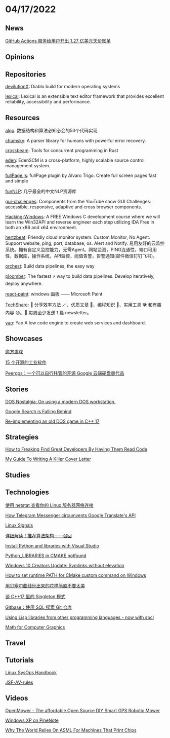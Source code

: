 # 04/17/2022

## News
[GitHub Actions 服务给用户开出 1.27 亿美元天价账单](https://www.oschina.net/news/191312/github-action-sky-high-bill)

## Opinions

## Repositories
[devilutionX](https://github.com/diasurgical/devilutionX): Diablo build for modern operating systems

[lexical](https://github.com/facebook/lexical): Lexical is an extensible text editor framework that provides excellent reliability, accessibility and performance.

## Resources
[algo](https://github.com/wangzheng0822/algo): 数据结构和算法必知必会的50个代码实现

[chumsky](https://github.com/zesterer/chumsky): A parser library for humans with powerful error recovery.

[crossbeam](https://github.com/crossbeam-rs/crossbeam): Tools for concurrent programming in Rust

[eden](https://github.com/facebookexperimental/eden): EdenSCM is a cross-platform, highly scalable source control management system.

[fullPage.js](https://github.com/alvarotrigo/fullPage.js): fullPage plugin by Alvaro Trigo. Create full screen pages fast and simple

[funNLP](https://github.com/fighting41love/funNLP): 几乎最全的中文NLP资源库

[gui-challenges](https://github.com/argyleink/gui-challenges): Components from the YouTube show GUI Challenges: accessible, responsive, adaptive and cross browser components.

[Hacking-Windows](https://github.com/mytechnotalent/Hacking-Windows): A FREE Windows C development course where we will learn the Win32API and reverse engineer each step utilizing IDA Free in both an x86 and x64 environment.

[hertzbeat](https://github.com/dromara/hertzbeat): Friendly cloud monitor system. Custom Monitor, No Agent. Support website, ping, port, database, os. Alert and Notify. 易用友好的云监控系统。拥有自定义监控能力，无需Agent。网站监测，PING连通性，端口可用性，数据库，操作系统，API监控，阈值告警，告警通知(邮件微信钉钉飞书)。

[orchest](https://github.com/orchest/orchest): Build data pipelines, the easy way

[ploomber](https://github.com/ploomber/ploomber): The fastest ⚡️ way to build data pipelines. Develop iteratively, deploy anywhere.

[react-paint](https://github.com/pengfeiw/react-paint): windows 画板 —— Microsoft Paint

[TechShare](https://github.com/lcomplete/TechShare): 🌟 分享效率方法 🪄、优质文章 📑、编程知识 🎹、实用工具 🛠️ 和有趣内容 😄。💌 每周至少发送 1 篇 newsletter。

[yao](https://github.com/YaoApp/yao): Yao A low code engine to create web services and dashboard.

## Showcases
[魔方游戏](https://pengfeiw.github.io/rubiks-cube/)

[15 个开源的工业软件](https://my.oschina.net/u/3859945/blog/5511518)

[Peergos：一个可以自行托管的开源 Google 云端硬盘替代品](https://linux.cn/article-14466-1.html)

## Stories
[DOS Nostalgia: On using a modern DOS workstation.](http://c0de517e.blogspot.com/2022/04/dos-nostalgia-on-using-modern-dos.html)

[Google Search is Falling Behind](https://www.surgehq.ai//blog/google-search-is-falling-behind)

[Re-implementing an old DOS game in C++ 17](https://lethalguitar.wordpress.com/2019/05/28/re-implementing-an-old-dos-game-in-c-17/)

## Strategies
[How to Freaking Find Great Developers By Having Them Read Code](https://freakingrectangle.wordpress.com/2022/04/15/how-to-freaking-hire-great-developers/)

[My Guide To Writing A Killer Cover Letter](https://www.careerfair.io/reviews/cover-letter-guide)

## Studies

## Technologies
[使用 netstat 查看你的 Linux 服务器网络连接](https://linux.cn/article-14461-1.html)

[How Telegram Messenger circumvents Google Translate's API](https://danpetrov.xyz/programming/2021/12/30/telegram-google-translate.html)

[Linux Signals](https://devopedia.org/linux-signals)

[详细解读！推荐算法架构——召回](https://my.oschina.net/qcloudcommunity/blog/5513613)

[Install Python and libraries with Visual Studio](https://www.annytab.com/install-python-and-libraries-with-visual-studio/)

[Python_LIBRARIES in CMAKE notfound](https://stackoverflow.com/questions/38842019/python-libraries-in-cmake-notfound)

[Windows 10 Creators Update: Symlinks without elevation](https://www.ghacks.net/2016/12/04/windows-10-creators-update-symlinks-without-elevation/)

[How to set runtime PATH for CMake custom command on Windows](https://stackoverflow.com/questions/28533012/how-to-set-runtime-path-for-cmake-custom-command-on-windows?msclkid=58fac1f2ba8011eca7c31cf90c703d3d)

[用贝塞尔曲线玩出来的花样简直不要太美](https://juejin.cn/post/7087189152496058405)

[谈 C++17 里的 Singleton 模式](https://juejin.cn/post/7003687059642646558)

[Gitbase：使用 SQL 探索 Git 仓库](https://linux.cn/article-14470-1.html)

[Using Lisp libraries from other programming languages - now with sbcl](https://mstmetent.blogspot.com/2022/04/using-lisp-libraries-from-other.html)

[Math for Computer Graphics](https://faculty.cc.gatech.edu/~turk/math_gr_new.html)

## Travel

## Tutorials
[Linux SysOps Handbook](https://abarrak.gitbook.io/linux-sysops-handbook)

[JSF-AV-rules](https://www.stroustrup.com/JSF-AV-rules.pdf)

## Videos
[OpenMower - The affordable Open Source DIY Smart GPS Robotic Mower](https://www.youtube.com/watch?v=BSF04i3zNGw)

[Windows XP on PineNote](https://www.youtube.com/watch?v=m_XRdHec154)

[Why The World Relies On ASML For Machines That Print Chips](https://www.youtube.com/watch?v=iSVHp6CAyQ8)
